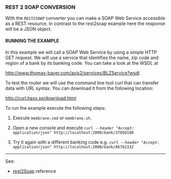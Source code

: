 ### REST 2 SOAP CONVERSION

With the `REST2SOAP` converter you can make a SOAP Web Service accessible as a REST resource. In contrast to the rest2soap example here the response will be a JSON object. 




#### RUNNING THE EXAMPLE

In this example we will call a SOAP Web Service by using a simple HTTP GET request. We will use a service that identifies the name, zip code and region of a bank by its banking code. You can take a look at the WSDL at 


http://www.thomas-bayer.com/axis2/services/BLZService?wsdl

To test the router we will use the command line tool curl that can transfer data with URL syntax. You can download it from the following location:
   
     
   http://curl.haxx.se/download.html


To run the example execute the following steps:

1. Execute `membrane.cmd` or `membrane.sh`.

2. Open a new console and execute `curl --header "Accept: application/json" http://localhost:2000/bank/37050198`

4. Try it again with a different banking code e.g. `curl --header "Accept: application/json" http://localhost:2000/bank/66762332`

--- 
See:
- [rest2Soap](https://membrane-soa.org/api-gateway-doc/current/configuration/reference/rest2Soap.htm) reference